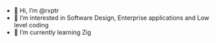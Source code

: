 - 👋 Hi, I’m @rxptr
- 👀 I’m interested in Software Design, Enterprise applications and Low level coding
- 🌱 I’m currently learning Zig

<!---
rxptr/rxptr is a ✨ special ✨ repository because its `README.md` (this file) appears on your GitHub profile.
You can click the Preview link to take a look at your changes.
--->
